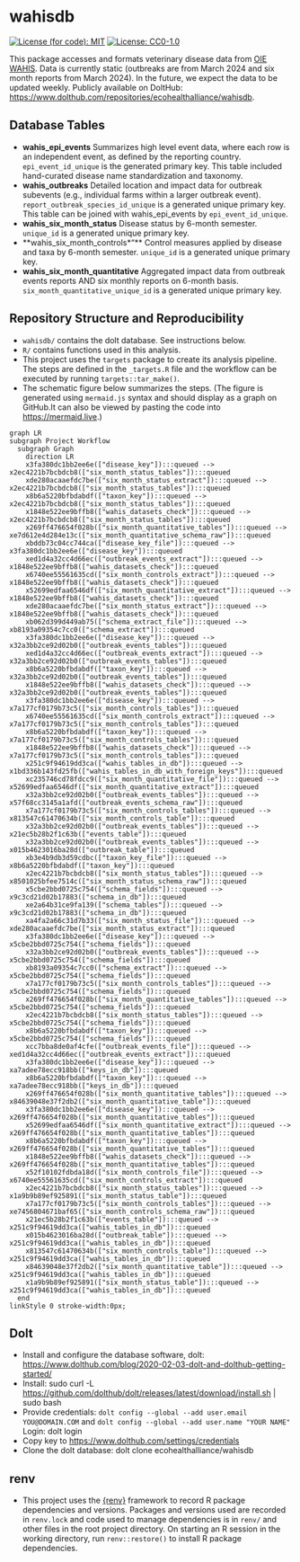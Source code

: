 
<!-- README.md is generated from README.Rmd. Please edit that file -->

# wahisdb

[![License (for code):
MIT](https://img.shields.io/badge/License%20(for%20code)-MIT-green.svg)](https://opensource.org/licenses/MIT)
[![License:
CC0-1.0](https://img.shields.io/badge/License%20(for%20data)-CC0_1.0-lightgrey.svg)](http://creativecommons.org/publicdomain/zero/1.0/)

This package accesses and formats veterinary disease data from [OIE
WAHIS](https://wahis.woah.org/#/home). Data is currently static
(outbreaks are from March 2024 and six month reports from March 2024).
In the future, we expect the data to be updated weekly. Publicly
available on DoltHub:
<https://www.dolthub.com/repositories/ecohealthalliance/wahisdb>.

## Database Tables

- **wahis_epi_events** Summarizes high level event data, where each row
  is an independent event, as defined by the reporting country.
  `epi_event_id_unique` is the generated primary key. This table
  included hand-curated disease name standardization and taxonomy.
- **wahis_outbreaks** Detailed location and impact data for outbreak
  subevents (e.g., individual farms within a larger outbreak event).
  `report_outbreak_species_id_unique` is a generated unique primary key.
  This table can be joined with wahis_epi_events by
  `epi_event_id_unique`.
- **wahis_six_month_status** Disease status by 6-month semester.
  `unique_id` is a generated unique primary key.
- \*\*wahis_six_month_controls\*“\*\* Control measures applied by
  disease and taxa by 6-month semester. `unique_id` is a generated
  unique primary key.
- **wahis_six_month_quantitative** Aggregated impact data from outbreak
  events reports AND six monthly reports on 6-month basis.
  `six_month_quantitative_unique_id` is a generated unique primary key.

## Repository Structure and Reproducibility

- `wahisdb/` contains the dolt database. See instructions below.
- `R/` contains functions used in this analysis.
- This project uses the `targets` package to create its analysis
  pipeline. The steps are defined in the `_targets.R` file and the
  workflow can be executed by running `targets::tar_make()`.
- The schematic figure below summarizes the steps. (The figure is
  generated using `mermaid.js` syntax and should display as a graph on
  GitHub.It can also be viewed by pasting the code into
  <https://mermaid.live>.)

``` mermaid
graph LR
subgraph Project Workflow
  subgraph Graph
    direction LR
    x3fa380dc1bb2ee6e(["disease_key"]):::queued --> x2ec4221b7bcbdcb8(["six_month_status_tables"]):::queued
    xde280acaaefdc7be(["six_month_status_extract"]):::queued --> x2ec4221b7bcbdcb8(["six_month_status_tables"]):::queued
    x8b6a5220bfbdabdf(["taxon_key"]):::queued --> x2ec4221b7bcbdcb8(["six_month_status_tables"]):::queued
    x1848e522ee9bffb8(["wahis_datasets_check"]):::queued --> x2ec4221b7bcbdcb8(["six_month_status_tables"]):::queued
    x269ff476654f028b(["six_month_quantitative_tables"]):::queued --> xe7d612e4d284e13c(["six_month_quantitative_schema_raw"]):::queued
    xbddb73c04cc744ca(["disease_key_file"]):::queued --> x3fa380dc1bb2ee6e(["disease_key"]):::queued
    xed1d4a32cc4d66ec(["outbreak_events_extract"]):::queued --> x1848e522ee9bffb8(["wahis_datasets_check"]):::queued
    x6740ee55561635cd(["six_month_controls_extract"]):::queued --> x1848e522ee9bffb8(["wahis_datasets_check"]):::queued
    x52699edfaa6546df(["six_month_quantitative_extract"]):::queued --> x1848e522ee9bffb8(["wahis_datasets_check"]):::queued
    xde280acaaefdc7be(["six_month_status_extract"]):::queued --> x1848e522ee9bffb8(["wahis_datasets_check"]):::queued
    xb062d399d449ab75(["schema_extract_file"]):::queued --> xb8193a09354c7cc0(["schema_extract"]):::queued
    x3fa380dc1bb2ee6e(["disease_key"]):::queued --> x32a3bb2ce92d02b0(["outbreak_events_tables"]):::queued
    xed1d4a32cc4d66ec(["outbreak_events_extract"]):::queued --> x32a3bb2ce92d02b0(["outbreak_events_tables"]):::queued
    x8b6a5220bfbdabdf(["taxon_key"]):::queued --> x32a3bb2ce92d02b0(["outbreak_events_tables"]):::queued
    x1848e522ee9bffb8(["wahis_datasets_check"]):::queued --> x32a3bb2ce92d02b0(["outbreak_events_tables"]):::queued
    x3fa380dc1bb2ee6e(["disease_key"]):::queued --> x7a177cf0179b73c5(["six_month_controls_tables"]):::queued
    x6740ee55561635cd(["six_month_controls_extract"]):::queued --> x7a177cf0179b73c5(["six_month_controls_tables"]):::queued
    x8b6a5220bfbdabdf(["taxon_key"]):::queued --> x7a177cf0179b73c5(["six_month_controls_tables"]):::queued
    x1848e522ee9bffb8(["wahis_datasets_check"]):::queued --> x7a177cf0179b73c5(["six_month_controls_tables"]):::queued
    x251c9f94619dd3ca(["wahis_tables_in_db"]):::queued --> x1bd336b143fd25fb(["wahis_tables_in_db_with_foreign_keys"]):::queued
    xc235746cd78fdcc9(["six_month_quantitative_file"]):::queued --> x52699edfaa6546df(["six_month_quantitative_extract"]):::queued
    x32a3bb2ce92d02b0(["outbreak_events_tables"]):::queued --> x57f68cc3145a1afd(["outbreak_events_schema_raw"]):::queued
    x7a177cf0179b73c5(["six_month_controls_tables"]):::queued --> x813547c61470634b(["six_month_controls_table"]):::queued
    x32a3bb2ce92d02b0(["outbreak_events_tables"]):::queued --> x21ec5b28b2f1c63b(["events_table"]):::queued
    x32a3bb2ce92d02b0(["outbreak_events_tables"]):::queued --> x015b4623016ba28d(["outbreak_table"]):::queued
    xb3e4b9db3d59cdbc(["taxon_key_file"]):::queued --> x8b6a5220bfbdabdf(["taxon_key"]):::queued
    x2ec4221b7bcbdcb8(["six_month_status_tables"]):::queued --> x8501025bfee7514c(["six_month_status_schema_raw"]):::queued
    x5cbe2bbd0725c754(["schema_fields"]):::queued --> x9c3cd21d02b17883(["schema_in_db"]):::queued
    xe2a64b31ce9fa139(["schema_tables"]):::queued --> x9c3cd21d02b17883(["schema_in_db"]):::queued
    xa4fa2a66c31d7b33(["six_month_status_file"]):::queued --> xde280acaaefdc7be(["six_month_status_extract"]):::queued
    x3fa380dc1bb2ee6e(["disease_key"]):::queued --> x5cbe2bbd0725c754(["schema_fields"]):::queued
    x32a3bb2ce92d02b0(["outbreak_events_tables"]):::queued --> x5cbe2bbd0725c754(["schema_fields"]):::queued
    xb8193a09354c7cc0(["schema_extract"]):::queued --> x5cbe2bbd0725c754(["schema_fields"]):::queued
    x7a177cf0179b73c5(["six_month_controls_tables"]):::queued --> x5cbe2bbd0725c754(["schema_fields"]):::queued
    x269ff476654f028b(["six_month_quantitative_tables"]):::queued --> x5cbe2bbd0725c754(["schema_fields"]):::queued
    x2ec4221b7bcbdcb8(["six_month_status_tables"]):::queued --> x5cbe2bbd0725c754(["schema_fields"]):::queued
    x8b6a5220bfbdabdf(["taxon_key"]):::queued --> x5cbe2bbd0725c754(["schema_fields"]):::queued
    xcc7bba8de0af4cfe(["outbreak_events_file"]):::queued --> xed1d4a32cc4d66ec(["outbreak_events_extract"]):::queued
    x3fa380dc1bb2ee6e(["disease_key"]):::queued --> xa7adee78ecc918bb(["keys_in_db"]):::queued
    x8b6a5220bfbdabdf(["taxon_key"]):::queued --> xa7adee78ecc918bb(["keys_in_db"]):::queued
    x269ff476654f028b(["six_month_quantitative_tables"]):::queued --> x84639048e37f2db2(["six_month_quantitative_table"]):::queued
    x3fa380dc1bb2ee6e(["disease_key"]):::queued --> x269ff476654f028b(["six_month_quantitative_tables"]):::queued
    x52699edfaa6546df(["six_month_quantitative_extract"]):::queued --> x269ff476654f028b(["six_month_quantitative_tables"]):::queued
    x8b6a5220bfbdabdf(["taxon_key"]):::queued --> x269ff476654f028b(["six_month_quantitative_tables"]):::queued
    x1848e522ee9bffb8(["wahis_datasets_check"]):::queued --> x269ff476654f028b(["six_month_quantitative_tables"]):::queued
    x52f10102fdbda18d(["six_month_controls_file"]):::queued --> x6740ee55561635cd(["six_month_controls_extract"]):::queued
    x2ec4221b7bcbdcb8(["six_month_status_tables"]):::queued --> x1a9b9b89ef925891(["six_month_status_table"]):::queued
    x7a177cf0179b73c5(["six_month_controls_tables"]):::queued --> xe7456804671baf65(["six_month_controls_schema_raw"]):::queued
    x21ec5b28b2f1c63b(["events_table"]):::queued --> x251c9f94619dd3ca(["wahis_tables_in_db"]):::queued
    x015b4623016ba28d(["outbreak_table"]):::queued --> x251c9f94619dd3ca(["wahis_tables_in_db"]):::queued
    x813547c61470634b(["six_month_controls_table"]):::queued --> x251c9f94619dd3ca(["wahis_tables_in_db"]):::queued
    x84639048e37f2db2(["six_month_quantitative_table"]):::queued --> x251c9f94619dd3ca(["wahis_tables_in_db"]):::queued
    x1a9b9b89ef925891(["six_month_status_table"]):::queued --> x251c9f94619dd3ca(["wahis_tables_in_db"]):::queued
  end
linkStyle 0 stroke-width:0px;
```

## Dolt

- Install and configure the database software, dolt:
  <https://www.dolthub.com/blog/2020-02-03-dolt-and-dolthub-getting-started/>
- Install: sudo curl -L
  <https://github.com/dolthub/dolt/releases/latest/download/install.sh>
  \| sudo bash
- Provide credentials:
  `dolt config --global --add user.email YOU@DOMAIN.COM` and
  `dolt config --global --add user.name "YOUR NAME"` Login: dolt login
- Copy key to <https://www.dolthub.com/settings/credentials>
- Clone the dolt database: dolt clone ecohealthalliance/wahisdb

## renv

- This project uses the [{renv}](https://rstudio.github.io/renv/)
  framework to record R package dependencies and versions. Packages and
  versions used are recorded in `renv.lock` and code used to manage
  dependencies is in `renv/` and other files in the root project
  directory. On starting an R session in the working directory, run
  `renv::restore()` to install R package dependencies.
